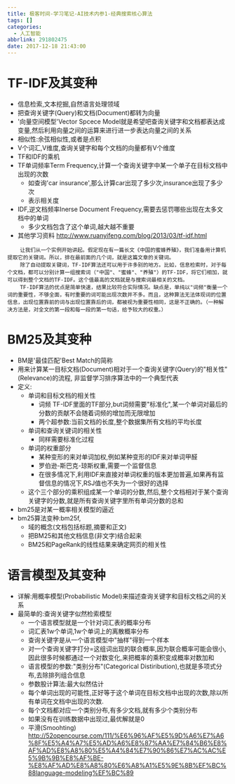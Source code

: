 ```yaml
---
title: 极客时间-学习笔记-AI技术内参1-经典搜索核心算法
tags: []
categories:
  - 人工智能
abbrlink: 291802475
date: 2017-12-18 21:43:00
---
```

# TF-IDF及其变种
- 信息检索,文本挖掘,自然语言处理领域
- 把查询关键字(Query)和文档(Document)都转为向量
- '向量空间模型'Vector Spcece Model就是希望吧查询关键字和文档都表达成变量,然后利用向量之间的运算来进行进一步表达向量之间的关系
- 相似性:余弦相似性,或者是点积
- V个词汇,V维度,查询关键字和每个文档的向量都有V个维度
- TF和IDF的乘机
- TF单词频率Term Frequency,计算一个查询关键字中某一个单子在目标文档中出现的次数
    + 如查询'car insurance',那么计算car出现了多少次,insurance出现了多少次
    + 表示相关度
- IDF,逆文档频率Inerse Document Frequency,需要去惩罚哪些出现在太多文档中的单词
    + 多少文档包含了这个单词,越大越不重要
- 其他学习资料
http://www.ruanyifeng.com/blog/2013/03/tf-idf.html
```
    让我们从一个实例开始讲起。假定现在有一篇长文《中国的蜜蜂养殖》，我们准备用计算机提取它的关键词。所以，排在最前面的几个词，就是这篇文章的关键词。
    除了自动提取关键词，TF-IDF算法还可以用于许多别的地方。比如，信息检索时，对于每个文档，都可以分别计算一组搜索词（"中国"、"蜜蜂"、"养殖"）的TF-IDF，将它们相加，就可以得到整个文档的TF-IDF。这个值最高的文档就是与搜索词最相关的文档。
    TF-IDF算法的优点是简单快速，结果比较符合实际情况。缺点是，单纯以"词频"衡量一个词的重要性，不够全面，有时重要的词可能出现次数并不多。而且，这种算法无法体现词的位置信息，出现位置靠前的词与出现位置靠后的词，都被视为重要性相同，这是不正确的。（一种解决方法是，对全文的第一段和每一段的第一句话，给予较大的权重。）

```

# BM25及其变种
- BM是'最佳匹配'Best Match的简称
- 用来计算某一目标文档(Document)相对于一个查询关键字(Query)的"相关性"(Relevance)的流程, 非监督学习排序算法中的一个典型代表
- 定义:
    + 单词和目标文档的相关性
    	* 词频 TF-IDF里面的TF部分,but词频需要"标准化",某一个单词对最后的分数的贡献不会随着词频的增加而无限增加
        * 两个超参数:当前文档的长度,整个数据集所有文档的平均长度
    + 单词和查询关键词的相关性
    	* 同样需要标准化过程
    + 单词的权重部分
        * 某种变形的来对单词加权,例如某种变形的IDF来对单词甲醛
        * 罗伯逊-斯巴克-琼斯权重,需要一个监督信息
        * 在很多情况下,利用IDF来直接对单词权重的版本更加普遍,如果再有监督信息的情况下,RSJ值也不失为一个很好的选择
    + 这个三个部分的乘积组成某一个单词的分数,然后,整个文档相对于某个查询关键字的分数,就是所有查询关键字里所有单词分数的总和 
- bm25是对某一概率相关模型的逼近
- bm25算法变种:bm25f,
	+ 域的概念(文档包括标题,摘要和正文)
    + 把BM25和其他文档信息(非文字)结合起来
    + BM25和PageRank的线性结果来确定网页的相关性
    
# 语言模型及其变种
- 详解:用概率模型(Probabilistic Model)来描述查询关键字和目标文档之间的关系
- 最简单的:查询关键字似然检索模型
	+ 一个语言模型就是一个针对词汇表的概率分布
    + 词汇表1w个单词,1w个单词上的离散概率分布
    + 查询关键字是从一个语言模型中"抽样"得到一个样本
    + 对一个查询关键字打分=这组词出现的联合概率,因为联合概率可能会很小,因此很多时候都通过一个对数变化,来把概率的乘积变成概率对数加和
    + 语言模型的参数:"类别分布"(Categorical Distiribution),也就是多项式分布,去除排列组合信息
    + 参数股计算法:最大似然估计
    + 每个单词出现的可能性,正好等于这个单词在目标文档中出现的次数,除以所有单词在文档中出现的次数.
    + 每个文档都对应一个类别分布,有多少文档,就有多少个类别分布
    + 如果没有在训练数据中出现过,最优解就是0
    + 平滑(Smoohting)
http://52opencourse.com/111/%E6%96%AF%E5%9D%A6%E7%A6%8F%E5%A4%A7%E5%AD%A6%E8%87%AA%E7%84%B6%E8%AF%AD%E8%A8%80%E5%A4%84%E7%90%86%E7%AC%AC%E5%9B%9B%E8%AF%BE-%E8%AF%AD%E8%A8%80%E6%A8%A1%E5%9E%8B%EF%BC%88language-modeling%EF%BC%89

